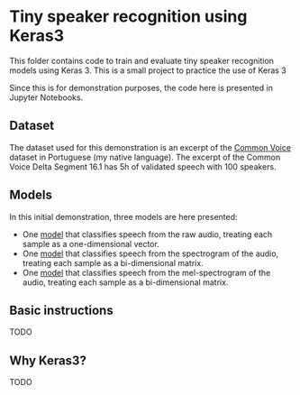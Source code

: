 # Tiny speaker recognition using Keras3

This folder contains code to train and evaluate tiny speaker recognition models using Keras 3. This is a small project to practice the use of Keras 3

Since this is for demonstration purposes, the code here is presented in Jupyter Notebooks.

## Dataset

The dataset used for this demonstration is an excerpt of the [Common Voice](https://commonvoice.mozilla.org) dataset in Portuguese (my native language). The excerpt of the Common Voice Delta Segment 16.1 has 5h of validated speech with 100 speakers.

## Models

In this initial demonstration, three models are here presented:
- One [model](https://github.com/epilefarias/tiny_speaker_recognition_keras3/blob/main/models/model_raw.keras) that classifies speech from the raw audio, treating each sample as a one-dimensional vector.
- One [model](https://github.com/epilefarias/tiny_speaker_recognition_keras3/blob/main/models/model_fft.keras) that classifies speech from the spectrogram of the audio, treating each sample as a bi-dimensional matrix.
- One [model](https://github.com/epilefarias/tiny_speaker_recognition_keras3/blob/main/models/model_mfcc.keras) that classifies speech from the mel-spectrogram of the audio, treating each sample as a bi-dimensional matrix.


## Basic instructions

TODO

## Why Keras3?

TODO

